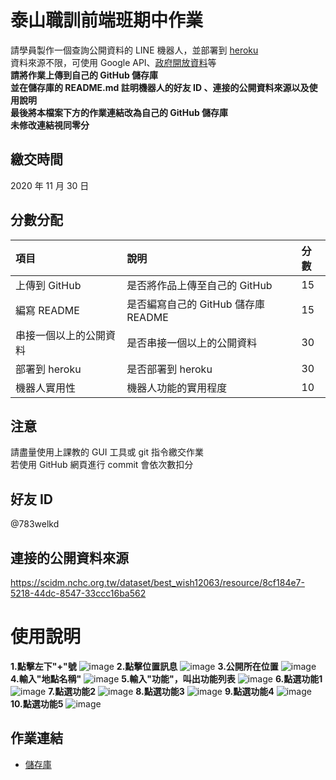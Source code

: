 # 泰山職訓前端班期中作業
請學員製作⼀個查詢公開資料的 LINE 機器⼈，並部署到 [heroku](https://www.heroku.com/)  
資料來源不限，可使⽤ Google API、[政府開放資料](https://data.gov.tw/)等  
**請將作業上傳到自己的 GitHub 儲存庫**  
**並在儲存庫的 README.md 註明機器⼈的好友 ID 、連接的公開資料來源以及使⽤說明**  
**最後將本檔案下方的作業連結改為自己的 GitHub 儲存庫**  
**未修改連結視同零分**

## 繳交時間
2020 年 11 月 30 日

## 分數分配
|項⽬|說明|分數|
|:---|:---|:---|
|上傳到 GitHub|是否將作品上傳⾄自己的 GitHub|15|
|編寫 README|是否編寫自己的 GitHub 儲存庫 README|15|
|串接⼀個以上的公開資料|是否串接⼀個以上的公開資料|30|
|部署到 heroku|是否部署到 heroku|30|
|機器⼈實⽤性|機器⼈功能的實⽤程度|10|

## 注意
請盡量使用上課教的 GUI 工具或 git 指令繳交作業  
若使用 GitHub 網頁進行 commit 會依次數扣分

## 好友 ID
@783welkd

## 連接的公開資料來源
https://scidm.nchc.org.tw/dataset/best_wish12063/resource/8cf184e7-5218-44dc-8547-33ccc16ba562

# 使⽤說明

**1.點擊左下"+"號**
![image](https://github.com/yujou0/Linebot/blob/master/2020.10.20/line機器人使用說明/1點擊左下%2B號.jpg)
**2.點擊位置訊息**
![image](https://github.com/yujou0/Linebot/blob/master/2020.10.20/line機器人使用說明/2點擊位置訊息.jpg)
**3.公開所在位置**
![image](https://github.com/yujou0/Linebot/blob/master/2020.10.20/line機器人使用說明/3公開所在位置.jpg)
**4.輸入"地點名稱"**
![image](https://github.com/yujou0/Linebot/blob/master/2020.10.20/line機器人使用說明/4輸入地點名稱.jpg)
**5.輸入"功能"，叫出功能列表**
![image](https://github.com/yujou0/Linebot/blob/master/2020.10.20/line機器人使用說明/5輸入功能.jpg)
**6.點選功能1**
![image](https://github.com/yujou0/Linebot/blob/master/2020.10.20/line機器人使用說明/6功能1.jpg)
**7.點選功能2**
![image](https://github.com/yujou0/Linebot/blob/master/2020.10.20/line機器人使用說明/7功能2.jpg)
**8.點選功能3**
![image](https://github.com/yujou0/Linebot/blob/master/2020.10.20/line機器人使用說明/8功能3.jpg)
**9.點選功能4**
![image](https://github.com/yujou0/Linebot/blob/master/2020.10.20/line機器人使用說明/9功能4.jpg)
**10.點選功能5**
![image](https://github.com/yujou0/Linebot/blob/master/2020.10.20/line機器人使用說明/10當輸入有誤時.jpg)

## 作業連結
- [儲存庫](https://github.com/yujou0/Linebot)
